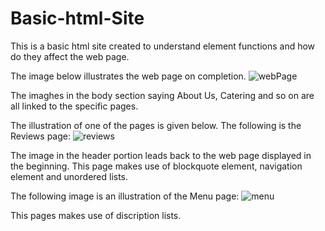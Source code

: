 # Basic-html-Site
This is a basic html site created to understand element functions and how do they affect the web page.

The image below illustrates the web page on completion.
![webPage](https://user-images.githubusercontent.com/69259617/117356460-c12e8e00-ae81-11eb-8d11-62365c35838b.JPG)


The imaghes in the body section saying About Us, Catering and so on are all linked to the specific pages.

The illustration of one of the pages is given below. The following is the Reviews page:
![reviews](https://user-images.githubusercontent.com/69259617/117356569-e3281080-ae81-11eb-9c16-2716622c0c5d.JPG)

The image in the header portion leads back to the web page displayed in the beginning.
This page makes use of blockquote element, navigation element and unordered lists.

The following image is an illustration of the Menu page:
![menu](https://user-images.githubusercontent.com/69259617/117356605-ee7b3c00-ae81-11eb-86a3-1b43d036aaee.JPG)

This pages makes use of discription lists.
